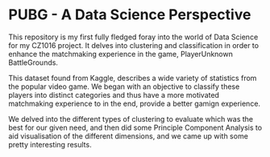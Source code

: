 # PUBG - A Data Science Perspective
This repository is my first fully fledged foray into the world of Data Science for my CZ1016 project. It delves into clustering and classification in order to enhance the matchmaking experience in the game, PlayerUnknown BattleGrounds. 

This dataset found from Kaggle, describes a wide variety of statistics from the popular video game. We began with an objective to classify these players into distinct categories and thus have a more motivated matchmaking experience to in the end, provide a better gamign experience.

We delved into the different types of clustering to evaluate which was the best for our given need, and then did some Principle Component Analysis to aid visualisation of the different dimensions, and we came up with some pretty interesting results.
